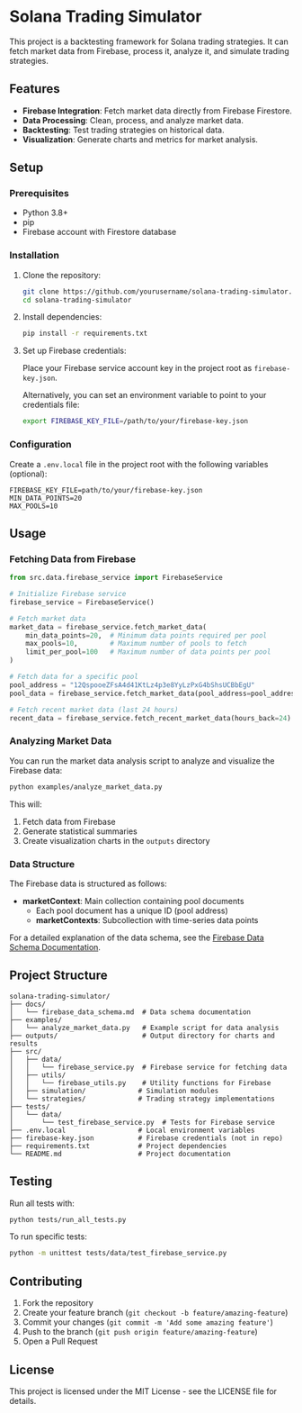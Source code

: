 # Solana Trading Simulator

This project is a backtesting framework for Solana trading strategies. It can fetch market data from Firebase, process it, analyze it, and simulate trading strategies.

## Features

- **Firebase Integration**: Fetch market data directly from Firebase Firestore.
- **Data Processing**: Clean, process, and analyze market data.
- **Backtesting**: Test trading strategies on historical data.
- **Visualization**: Generate charts and metrics for market analysis.

## Setup

### Prerequisites

- Python 3.8+
- pip
- Firebase account with Firestore database

### Installation

1. Clone the repository:
   ```bash
   git clone https://github.com/yourusername/solana-trading-simulator.git
   cd solana-trading-simulator
   ```

2. Install dependencies:
   ```bash
   pip install -r requirements.txt
   ```

3. Set up Firebase credentials:
   
   Place your Firebase service account key in the project root as `firebase-key.json`.
   
   Alternatively, you can set an environment variable to point to your credentials file:
   ```bash
   export FIREBASE_KEY_FILE=/path/to/your/firebase-key.json
   ```

### Configuration

Create a `.env.local` file in the project root with the following variables (optional):
```
FIREBASE_KEY_FILE=path/to/your/firebase-key.json
MIN_DATA_POINTS=20
MAX_POOLS=10
```

## Usage

### Fetching Data from Firebase

```python
from src.data.firebase_service import FirebaseService

# Initialize Firebase service
firebase_service = FirebaseService()

# Fetch market data
market_data = firebase_service.fetch_market_data(
    min_data_points=20,  # Minimum data points required per pool
    max_pools=10,        # Maximum number of pools to fetch
    limit_per_pool=100   # Maximum number of data points per pool
)

# Fetch data for a specific pool
pool_address = "12QspooeZFsA4d41KtLz4p3e8YyLzPxG4bShsUCBbEgU"
pool_data = firebase_service.fetch_market_data(pool_address=pool_address)

# Fetch recent market data (last 24 hours)
recent_data = firebase_service.fetch_recent_market_data(hours_back=24)
```

### Analyzing Market Data

You can run the market data analysis script to analyze and visualize the Firebase data:

```bash
python examples/analyze_market_data.py
```

This will:
1. Fetch data from Firebase
2. Generate statistical summaries
3. Create visualization charts in the `outputs` directory

### Data Structure

The Firebase data is structured as follows:

- **marketContext**: Main collection containing pool documents
  - Each pool document has a unique ID (pool address)
  - **marketContexts**: Subcollection with time-series data points

For a detailed explanation of the data schema, see the [Firebase Data Schema Documentation](docs/firebase_data_schema.md).

## Project Structure

```
solana-trading-simulator/
├── docs/
│   └── firebase_data_schema.md  # Data schema documentation
├── examples/
│   └── analyze_market_data.py   # Example script for data analysis
├── outputs/                     # Output directory for charts and results
├── src/
│   ├── data/
│   │   └── firebase_service.py  # Firebase service for fetching data
│   ├── utils/
│   │   └── firebase_utils.py    # Utility functions for Firebase
│   ├── simulation/             # Simulation modules
│   └── strategies/             # Trading strategy implementations
├── tests/
│   └── data/
│       └── test_firebase_service.py  # Tests for Firebase service
├── .env.local                  # Local environment variables
├── firebase-key.json           # Firebase credentials (not in repo)
├── requirements.txt            # Project dependencies
└── README.md                   # Project documentation
```

## Testing

Run all tests with:

```bash
python tests/run_all_tests.py
```

To run specific tests:

```bash
python -m unittest tests/data/test_firebase_service.py
```

## Contributing

1. Fork the repository
2. Create your feature branch (`git checkout -b feature/amazing-feature`)
3. Commit your changes (`git commit -m 'Add some amazing feature'`)
4. Push to the branch (`git push origin feature/amazing-feature`)
5. Open a Pull Request

## License

This project is licensed under the MIT License - see the LICENSE file for details. 